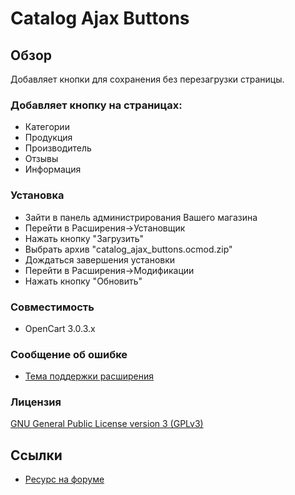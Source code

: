 # Catalog Ajax Buttons

## Обзор
Добавляет кнопки для сохранения без перезагрузки страницы.

### Добавляет кнопку на страницах:
- Категории
- Продукция
- Производитель
- Отзывы
- Информация

### Установка
- Зайти в панель администрирования Вашего магазина
- Перейти в Расширения->Установщик
- Нажать кнопку "Загрузить"
- Выбрать архив "catalog_ajax_buttons.ocmod.zip"
- Дождаться завершения установки
- Перейти в Расширения->Модификации
- Нажать кнопку "Обновить"

### Совместимость
- OpenCart 3.0.3.x

### Сообщение об ошибке
- [Тема поддержки расширения](https://forum.opencart.name/threads/catalog-ajax-buttons.41/)

### Лицензия
[GNU General Public License version 3 (GPLv3)](LICENSE)

## Ссылки
- [Ресурс на форуме](https://forum.opencart.name/resources/catalog-ajax-buttons.20/)